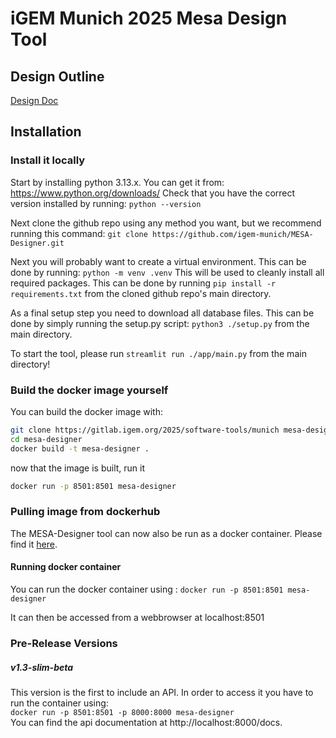 # iGEM Munich 2025 Mesa Design Tool

## Design Outline
[Design Doc](https://docs.google.com/document/d/1ciPsgLo5JNp7wKqFREEnWSCiShK2ZrRBRCNdM3VBm_A/edit?tab=t.0)

## Installation
### Install it locally
Start by installing python 3.13.x. You can get it from: https://www.python.org/downloads/ Check that you have the correct version installed by running: `python --version`

Next clone the github repo using any method you want, but we recommend running this command: `git clone https://github.com/igem-munich/MESA-Designer.git`

Next you will probably want to create a virtual environment. 
This can be done by running: `python -m venv .venv` This will be used to cleanly install all required packages. This can be done by running `pip install -r requirements.txt` from the cloned github repo's main directory.

As a final setup step you need to download all database files. This can be done by simply running the setup.py script: `python3 ./setup.py` from the main directory.

To start the tool, please run `streamlit run ./app/main.py` from the main directory!

### Build the docker image yourself

You can build the docker image with:
```bash
git clone https://gitlab.igem.org/2025/software-tools/munich mesa-designer
cd mesa-designer
docker build -t mesa-designer .
 ```
now that the image is built, run it
```bash
docker run -p 8501:8501 mesa-designer 
```
### Pulling image from dockerhub
The MESA-Designer tool can now also be run as a docker container. Please find it [here](https://hub.docker.com/repository/docker/aeneastews/mesa-designer/general).

#### Running docker container
You can run the docker container using : `docker run -p 8501:8501 mesa-designer`

It can then be accessed from a webbrowser at localhost:8501

### Pre-Release Versions

##### v1.3-slim-beta
This version is the first to include an API. In order to access it you have to run the container using:   
`docker run -p 8501:8501 -p 8000:8000 mesa-designer`  
You can find the api documentation at http://localhost:8000/docs.